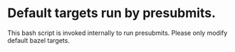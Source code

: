 # Default targets run by presubmits.

This bash script is invoked internally to run presubmits. Please only modify
default bazel targets.
